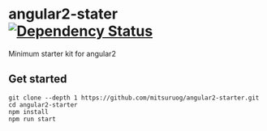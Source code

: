 # angular2-stater [![Dependency Status](https://gemnasium.com/mitsuruog/angular2-starter.svg)](https://gemnasium.com/mitsuruog/angular2-starter)

Minimum starter kit for angular2

## Get started

 ```
 git clone --depth 1 https://github.com/mitsuruog/angular2-starter.git
 cd angular2-starter
 npm install 
 npm run start
 ```
